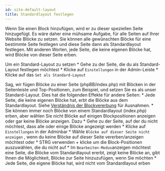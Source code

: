 ```yaml
---
id: site-default-layout
title: Standardlayout festlegen
---
```


Wenn Sie einen Block hinzufügen, wird er zu dieser speziellen Seite hinzugefügt. Es wäre daher eine mühsame Aufgabe, für alle Seiten auf Ihrer Website Blöcke zu setzen. Sie können alle gewünschten Blöcke für eine bestimmte Seite festlegen und diese Seite dann als Standardlayout festlegen. Mit anderen Worten, jede Seite, die keine eigenen Blöcke hat, wird Blöcke von dieser Seite erben.

Um ein Standard-Layout zu setzen * Gehe zu der Seite, die du als Standard-Layout festlegen möchtest * Klicke auf `Einstellungen` in der Admin-Leiste * Klicke auf das `Set als Standard-Layout`

Sag, wir fügen Blöcke zu einer Seite (phpBB/index.php) mit Blöcken in der Seitenleiste und Top-Positionen, zum Beispiel, und setzen Sie es als unser Standard-Layout. Dies hat die folgenden Effekte für andere Seiten: * Jede Seite, die keine eigenen Blöcke hat, erbt die Blöcke aus dem Standardlayout. Siehe [Verständnis der Blockvererbung](./blocks-inheritance.md) für Ausnahmen. * Sie können immer noch Blöcke von einem Standardlayout (index.php) erben, aber wählen Sie nicht Blöcke auf einigen Blockpositionen anzeigen oder gar keine Blöcke anzeigen. Dazu * Gehe zu der Seite, auf der du nicht möchtest, dass alle oder einige Blöcke angezeigt werden * Klicke auf `Einstellungen` in der Adminbar * Wähle `Blöcke auf dieser Seite nicht anzeigen` , wenn du keine Blöcke auf dieser Seite vererben/anzeigen möchtest oder * STRG verwenden + klicke um die Block-Positionen auszuwählen, die du nicht auf * Im `Bearbeiten-Modus`anzeigen möchtest eine Seite, die Blöcke vom Standardlayout ererbt, zeigt keine Blöcke an, gibt Ihnen die Möglichkeit, Blöcke zur Seite hinzuzufügen, wenn Sie möchten * Jede Seite, die eigene Blöcke hat, wird nicht vom Standardlayout erben